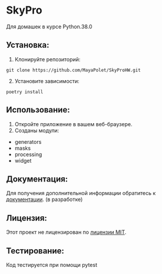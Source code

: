 # SkyPro
Для домашек в курсе Python.38.0

## Установка:

1. Клонируйте репозиторий:
```
git clone https://github.com/MayaPolet/SkyProHW.git
```
2. Установите зависимости:
```
poetry install
```
## Использование:

1. Откройте приложение в вашем веб-браузере.
2. Созданы модули:

- generators
- masks
- processing
- widget

## Документация:

Для получения дополнительной информации обратитесь к [документации](docs/README.md). (в разработке)

## Лицензия:

Этот проект не лицензирован по [лицензии MIT](LICENSE).

## Тестирование:

Код тестируется  при помощи pytest